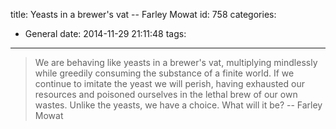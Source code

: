title: Yeasts in a brewer's vat -- Farley Mowat
id: 758
categories:
  - General
date: 2014-11-29 21:11:48
tags:
---

> We are behaving like yeasts in a brewer's vat, multiplying mindlessly while greedily consuming the substance of a finite world. If we continue to imitate the yeast we will perish, having exhausted our resources and poisoned ourselves in the lethal brew of our own wastes. Unlike the yeasts, we have a choice. What will it be? -- Farley Mowat
